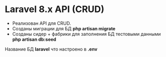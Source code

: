 # Laravel 8.x API (CRUD)

- Реализован API для CRUD.
- Cозданы миграции для БД **php artisan migrate**
- Созданы сидер + фабрики для заполнения БД тестовыми данными **php artisan db:seed**

Название БД **laravel** что настроено в **.env**